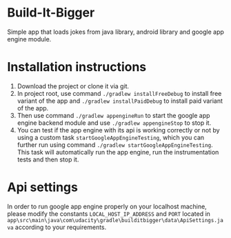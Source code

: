 # Build-It-Bigger
Simple app that loads jokes from java library, android library and google app engine module.

# Installation instructions
1. Download the project or clone it via git.
2. In project root, use command `./gradlew installFreeDebug` to install free variant of the app and `./gradlew installPaidDebug` to install paid variant of the app.
3. Then use command `./gradlew appengineRun` to start the google app engine backend module and use `./gradlew appengineStop` to stop it.
4. You can test if the app engine with its api is working correctly or not by using a custom task `startGoogleAppEngineTesting`, which you can further run using command `./gradlew startGoogleAppEngineTesting`. This task will automatically run the app engine, run the instrumentation tests and then stop it.

# Api settings
In order to run google app engine properly on your localhost machine, please modify the constants `LOCAL_HOST_IP_ADDRESS` and `PORT` located in `app\src\main\java\com\udacity\gradle\builditbigger\data\ApiSettings.java` according to your requirements.
